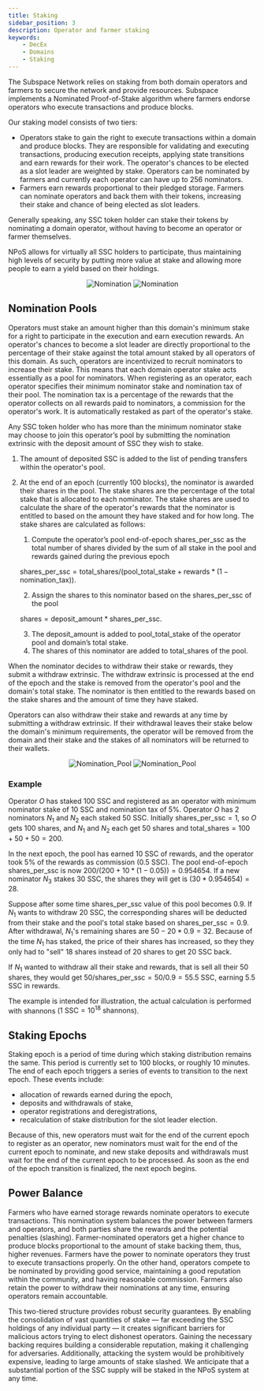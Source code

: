 ```yaml
---
title: Staking
sidebar_position: 3
description: Operator and farmer staking 
keywords:
    - DecEx
    - Domains
    - Staking
---
```

The Subspace Network relies on staking from both domain operators and farmers to secure the network and provide resources. Subspace implements a Nominated Proof-of-Stake algorithm where farmers endorse operators who execute transactions and produce blocks. 

Our staking model consists of two tiers:
- Operators stake to gain the right to execute transactions within a domain and produce blocks. They are responsible for validating and executing transactions, producing execution receipts, applying state transitions and earn rewards for their work. The operator's chances to be elected as a slot leader are weighted by stake. Operators can be nominated by farmers and currently each operator can have up to 256 nominators.
- Farmers earn rewards proportional to their pledged storage. Farmers can nominate operators and back them with their tokens, increasing their stake and chance of being elected as slot leaders. 
<!--We implement a mechanism for farmers to automatically stake their block rewards with nominated operators to maximize yield.-->
Generally speaking, any SSC token holder can stake their tokens by nominating a domain operator, without having to become an operator or farmer themselves.

NPoS allows for virtually all SSC holders to participate, thus maintaining high levels of security by putting more value at stake and allowing more people to earn a yield based on their holdings.

<div align="center">
    <img src="/img/Nomination-light.svg#gh-light-mode-only" alt="Nomination" />
    <img src="/img/Nomination-dark.svg#gh-dark-mode-only" alt="Nomination" />
</div>

## Nomination Pools

Operators must stake an amount higher than this domain's minimum stake for a right to participate in the execution and earn execution rewards. An operator's chances to become a slot leader are directly proportional to the percentage of their stake against the total amount staked by all operators of this domain. As such, operators are incentivized to recruit nominators to increase their stake. This means that each domain operator stake acts essentially as a pool for nominators. When registering as an operator, each operator specifies their minimum nominator stake and nomination tax of their pool. The nomination tax is a percentage of the rewards that the operator collects on all rewards paid to nominators, a commission for the operator's work. It is automatically restaked as part of the operator's stake.

Any SSC token holder who has more than the minimum nominator stake may choose to join this operator’s pool by submitting the nomination extrinsic with the deposit amount of SSC they wish to stake. 

1. The amount of deposited SSC is added to the list of pending transfers within the operator's pool. 
2. At the end of an epoch (currently 100 blocks), the nominator is awarded their shares in the pool. The stake shares are the percentage of the total stake that is allocated to each nominator. The stake shares are used to calculate the share of the operator's rewards that the nominator is entitled to based on the amount they have staked and for how long. The stake shares are calculated as follows:
    1. Compute the operator’s pool end-of-epoch $\text{shares\_per\_ssc}$ as the total number of shares divided by the sum of all stake in the pool and rewards gained during the previous epoch 

    $\text{shares\_per\_ssc} = \text{total\_shares} / (\text{pool\_total\_stake} + \text{rewards}*(1-\text{nomination\_tax}))$.

    2. Assign the $\text{shares}$ to this nominator based on the $\text{shares\_per\_ssc}$ of the pool 
    
    $\text{shares} = \text{deposit\_amount} * \text{shares\_per\_ssc}$.

    3. The $\text{deposit\_amount}$ is added to $\text{pool\_total\_stake}$ of the operator pool and domain’s total stake.
    4. The $\text{shares}$ of this nominator are added to $\text{total\_shares}$ of the pool.

When the nominator decides to withdraw their stake or rewards, they submit a withdraw extrinsic. The withdraw extrinsic is processed at the end of the epoch and the stake is removed from the operator's pool and the domain's total stake. The nominator is then entitled to the rewards based on the stake shares and the amount of time they have staked.

Operators can also withdraw their stake and rewards at any time by submitting a withdraw extrinsic. If their withdrawal leaves their stake below the domain's minimum requirements, the operator will be removed from the domain and their stake and the stakes of all nominators will be returned to their wallets.

<div align="center">
    <img src="/img/Nomination_Pool-light.svg#gh-light-mode-only" alt="Nomination_Pool" />
    <img src="/img/Nomination_Pool-dark.svg#gh-dark-mode-only" alt="Nomination_Pool" />
</div>

### Example

Operator $O$ has staked 100 SSC and registered as an operator with minimum nominator stake of 10 SSC and nomination tax of 5%. Operator $O$ has 2 nominators $N_1$ and $N_2$ each staked 50 SSC. Initially $\text{shares\_per\_ssc} = 1$, so $O$ gets 100 shares, and $N_1$ and $N_2$ each get 50 shares and $\text{total\_shares}=100+50+50=200$. 

In the next epoch, the pool has earned 10 SSC of rewards, and the operator took 5% of the rewards as commission (0.5 SSC). The pool end-of-epoch $\text{shares\_per\_ssc}$ is now $200/(200 + 10 * (1-0.05)) = 0.954654$. If a new nominator $N_3$ stakes 30 SSC, the $\text{shares}$ they will get is $(30 * 0.954654) = 28$.

Suppose after some time $\text{shares\_per\_ssc}$ value of this pool becomes 0.9. If $N_1$ wants to withdraw 20 SSC, the corresponding shares will be deducted from their stake and the pool's total stake based on $\text{shares\_per\_ssc} = 0.9$. After withdrawal, $N_1$'s remaining shares are $50-20*0.9=32$. Because of the time $N_1$ has staked, the price of their shares has increased, so they they only had to "sell" 18 shares instead of 20 shares to get 20 SSC back.

If $N_1$ wanted to withdraw all their stake and rewards, that is sell all their 50 shares, they would get $50/\text{shares\_per\_ssc} = 50/0.9=55.5$ SSC, earning 5.5 SSC in rewards.

The example is intended for illustration, the actual calculation is performed with shannons ($1\ \text{SSC} = 10^{18}\  \text{shannons}$).

## Staking Epochs

Staking epoch is a period of time during which staking distribution remains the same. This period is currently set to 100 blocks, or roughly 10 minutes. The end of each epoch triggers a series of events to transition to the next epoch. These events include:

- allocation of rewards earned during the epoch,
- deposits and withdrawals of stake,
- operator registrations and deregistrations,
- recalculation of stake distribution for the slot leader election.

Because of this, new operators must wait for the end of the current epoch to register as an operator, new nominators must wait for the end of the current epoch to nominate, and new stake deposits and withdrawals must wait for the end of the current epoch to be processed.
As soon as the end of the epoch transition is finalized, the next epoch begins.

## Power Balance 

Farmers who have earned storage rewards nominate operators to execute transactions. This nomination system balances the power between farmers and operators, and both parties share the rewards and the potential penalties (slashing). Farmer-nominated operators get a higher chance to produce blocks proportional to the amount of stake backing them, thus, higher revenues. Farmers have the power to nominate operators they trust to execute transactions properly. On the other hand, operators compete to be nominated by providing good service, maintaining a good reputation within the community, and having reasonable commission. 
Farmers also retain the power to withdraw their nominations at any time, ensuring operators remain accountable.

This two-tiered structure provides robust security guarantees. By enabling the consolidation of vast quantities of stake — far exceeding the SSC holdings of any individual party — it creates significant barriers for malicious actors trying to elect dishonest operators. Gaining the necessary backing requires building a considerable reputation, making it challenging for adversaries. Additionally, attacking the system would be prohibitively expensive, leading to large amounts of stake slashed. We anticipate that a substantial portion of the SSC supply will be staked in the NPoS system at any time.
